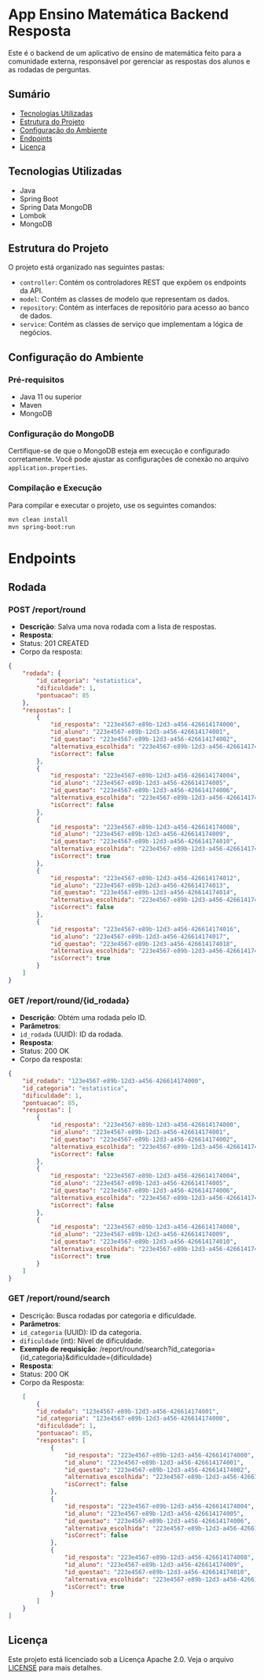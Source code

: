 # App Ensino Matemática Backend Resposta

Este é o backend de um aplicativo de ensino de matemática feito para a comunidade externa, responsável por gerenciar as respostas dos alunos e as rodadas de perguntas.

## Sumário

- [Tecnologias Utilizadas](#tecnologias-utilizadas)
- [Estrutura do Projeto](#estrutura-do-projeto)
- [Configuração do Ambiente](#configuração-do-ambiente)
- [Endpoints](#endpoints)
- [Licença](#licença)


## Tecnologias Utilizadas

- Java
- Spring Boot
- Spring Data MongoDB
- Lombok
- MongoDB

## Estrutura do Projeto

O projeto está organizado nas seguintes pastas:

- `controller`: Contém os controladores REST que expõem os endpoints da API.
- `model`: Contém as classes de modelo que representam os dados.
- `repository`: Contém as interfaces de repositório para acesso ao banco de dados.
- `service`: Contém as classes de serviço que implementam a lógica de negócios.

## Configuração do Ambiente

### Pré-requisitos

- Java 11 ou superior
- Maven
- MongoDB

### Configuração do MongoDB

Certifique-se de que o MongoDB esteja em execução e configurado corretamente. Você pode ajustar as configurações de conexão no arquivo `application.properties`.

### Compilação e Execução

Para compilar e executar o projeto, use os seguintes comandos:

```bash
mvn clean install
mvn spring-boot:run
```
# Endpoints
## Rodada

### POST /report/round
- **Descrição**:  Salva uma nova rodada com a lista de respostas.
- **Resposta**:
- Status: 201 CREATED
- Corpo da resposta: 
```json
{
    "rodada": {
        "id_categoria": "estatistica",
        "dificuldade": 1,
        "pontuacao": 85
    },
    "respostas": [
        {
            "id_resposta": "223e4567-e89b-12d3-a456-426614174000",
            "id_aluno": "223e4567-e89b-12d3-a456-426614174001",
            "id_questao": "223e4567-e89b-12d3-a456-426614174002",
            "alternativa_escolhida": "223e4567-e89b-12d3-a456-426614174003",
            "isCorrect": false
        },
        {
            "id_resposta": "223e4567-e89b-12d3-a456-426614174004",
            "id_aluno": "223e4567-e89b-12d3-a456-426614174005",
            "id_questao": "223e4567-e89b-12d3-a456-426614174006",
            "alternativa_escolhida": "223e4567-e89b-12d3-a456-426614174007",
            "isCorrect": false
        },
        {
            "id_resposta": "223e4567-e89b-12d3-a456-426614174008",
            "id_aluno": "223e4567-e89b-12d3-a456-426614174009",
            "id_questao": "223e4567-e89b-12d3-a456-426614174010",
            "alternativa_escolhida": "223e4567-e89b-12d3-a456-426614174011",
            "isCorrect": true
        },
        {
            "id_resposta": "223e4567-e89b-12d3-a456-426614174012",
            "id_aluno": "223e4567-e89b-12d3-a456-426614174013",
            "id_questao": "223e4567-e89b-12d3-a456-426614174014",
            "alternativa_escolhida": "223e4567-e89b-12d3-a456-426614174015",
            "isCorrect": false
        },
        {
            "id_resposta": "223e4567-e89b-12d3-a456-426614174016",
            "id_aluno": "223e4567-e89b-12d3-a456-426614174017",
            "id_questao": "223e4567-e89b-12d3-a456-426614174018",
            "alternativa_escolhida": "223e4567-e89b-12d3-a456-426614174019",
            "isCorrect": true
        }
    ]
}
```

### GET /report/round/{id_rodada}
- **Descrição**: Obtém uma rodada pelo ID.
- **Parâmetros**:
- `id_rodada` (UUID): ID da rodada.
- **Resposta**:
- Status: 200 OK
- Corpo da resposta:
  
```json
{
    "id_rodada": "123e4567-e89b-12d3-a456-426614174000",
    "id_categoria": "estatistica",
    "dificuldade": 1,
    "pontuacao": 85,
    "respostas": [
        {
            "id_resposta": "223e4567-e89b-12d3-a456-426614174000",
            "id_aluno": "223e4567-e89b-12d3-a456-426614174001",
            "id_questao": "223e4567-e89b-12d3-a456-426614174002",
            "alternativa_escolhida": "223e4567-e89b-12d3-a456-426614174003",
            "isCorrect": false
        },
        {
            "id_resposta": "223e4567-e89b-12d3-a456-426614174004",
            "id_aluno": "223e4567-e89b-12d3-a456-426614174005",
            "id_questao": "223e4567-e89b-12d3-a456-426614174006",
            "alternativa_escolhida": "223e4567-e89b-12d3-a456-426614174007",
            "isCorrect": false
        },
        {
            "id_resposta": "223e4567-e89b-12d3-a456-426614174008",
            "id_aluno": "223e4567-e89b-12d3-a456-426614174009",
            "id_questao": "223e4567-e89b-12d3-a456-426614174010",
            "alternativa_escolhida": "223e4567-e89b-12d3-a456-426614174011",
            "isCorrect": true
        }
    ]
}
```

### GET /report/round/search 
- Descrição: Busca rodadas por categoria e dificuldade.
- **Parâmetros**:
- `id_categoria` (UUID): ID da categoria.
- `dificuldade` (int): Nível de dificuldade.
- **Exemplo de requisição**: /report/round/search?id_categoria={id_categoria}&dificuldade={dificuldade}
- **Resposta**:
- Status: 200 OK
- Corpo da Resposta:
```json
    [
        {
        "id_rodada": "123e4567-e89b-12d3-a456-426614174001",
        "id_categoria": "123e4567-e89b-12d3-a456-426614174000",
        "dificuldade": 1,
        "pontuacao": 85,
        "respostas": [
            {
                "id_resposta": "223e4567-e89b-12d3-a456-426614174000",
                "id_aluno": "223e4567-e89b-12d3-a456-426614174001",
                "id_questao": "223e4567-e89b-12d3-a456-426614174002",
                "alternativa_escolhida": "223e4567-e89b-12d3-a456-426614174003",
                "isCorrect": false
            },
            {
                "id_resposta": "223e4567-e89b-12d3-a456-426614174004",
                "id_aluno": "223e4567-e89b-12d3-a456-426614174005",
                "id_questao": "223e4567-e89b-12d3-a456-426614174006",
                "alternativa_escolhida": "223e4567-e89b-12d3-a456-426614174007",
                "isCorrect": false
            },
            {
                "id_resposta": "223e4567-e89b-12d3-a456-426614174008",
                "id_aluno": "223e4567-e89b-12d3-a456-426614174009",
                "id_questao": "223e4567-e89b-12d3-a456-426614174010",
                "alternativa_escolhida": "223e4567-e89b-12d3-a456-426614174011",
                "isCorrect": true
            }
        ]
    }
]
```

## Licença

Este projeto está licenciado sob a Licença Apache 2.0. Veja o arquivo [LICENSE](LICENSE) para mais detalhes.
